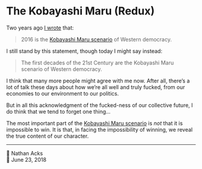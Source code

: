 # The Kobayashi Maru (Redux)

Two years ago [I wrote](2016-06-21-the-kobayashi-maru.md) that:

> 2016 is the [Kobayashi Maru scenario](https://en.m.wikipedia.org/wiki/Kobayashi_Maru) of Western democracy.

I still stand by this statement, though today I might say instead:

> The first decades of the 21st Century are the Kobayashi Maru scenario of Western democracy.

I think that many more people might agree with me now. After all, there’s a lot of talk these days about how we’re all well and truly fucked, from our economies to our environment to our politics.

But in all this acknowledgment of the fucked-ness of our collective future, I do think that we tend to forget one thing…

The most important part of the [Kobayashi Maru scenario](https://en.m.wikipedia.org/wiki/Kobayashi_Maru) is *not* that it is impossible to win. It is that, in facing the impossibility of winning, we reveal the true content of our character.

- - - -

<span aria-hidden="true">👤</span> Nathan Acks  
<span aria-hidden="true">📅</span> June 23, 2018
